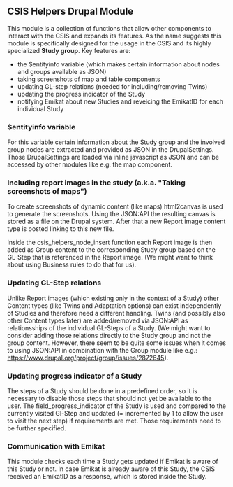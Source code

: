 CSIS Helpers Drupal Module
--------------------------

This module is a collection of functions that allow other components to interact with the CSIS and expands its features. As the name suggests this module is specifically designed for the usage in the CSIS and its highly specialized **Study group**. Key features are:
- the $entityinfo variable (which makes certain information about nodes and groups available as JSON)
- taking screenshots of map and table components
- updating GL-step relations (needed for including/removing Twins)
- updating the progress indicator of the Study
- notifying Emikat about new Studies and reveicing the EmikatID for each individual Study

### $entityinfo variable
For this variable certain information about the Study group and the involved group nodes are extracted and provided as JSON in the DrupalSettings. Those DrupalSettings are loaded via inline javascript as JSON and can be accessed by other modules like e.g. the map component.

### Including report images in the study (a.k.a. "Taking screenshots of maps")
To create screenshots of dynamic content (like maps) html2canvas is used to generate the screenshots. Using the JSON:API the resulting canvas is stored as a file on the Drupal system. After that a new Report image content type is posted linking to this new file.

Inside the csis_helpers_node_insert function each Report image is then added as Group content to the corresponding Study group based on the GL-Step that is referenced in the Report image. (We might want to think about using Business rules to do that for us).

### Updating GL-Step relations
Unlike Report images (which existing only in the context of a Study) other Content types (like Twins and Adaptation options) can exist independently of Studies and therefore need a different handling. Twins (and possibly also other Content types later) are added/removed via JSON:API as relationsships of the individual GL-Steps of a Study. (We might want to consider adding those relations directly to the Study group and not the group content. However, there seem to be quite some issues when it comes to using JSON:API in combination with the Group module like e.g.: https://www.drupal.org/project/group/issues/2872645).

### Updating progress indicator of a Study
The steps of a Study should be done in a predefined order, so it is necessary to disable those steps that should not yet be available to the user. The field_progress_indicator of the Study is used and compared to the currently visited Gl-Step and updated (= incremented by 1 to allow the user to visit the next step) if requirements are met. Those requirements need to be further specified.

### Communication with Emikat
This module checks each time a Study gets updated if Emikat is aware of this Study or not. In case Emikat is already aware of this Study, the CSIS received an EmikatID as a response, which is stored inside the Study.
